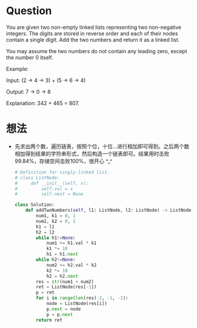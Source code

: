 # Question
You are given two non-empty linked lists representing two non-negative integers. The digits are stored in reverse order and each of their nodes contain a single digit. Add the two numbers and return it as a linked list.

You may assume the two numbers do not contain any leading zero, except the number 0 itself.

Example:

Input: (2 -> 4 -> 3) + (5 -> 6 -> 4)

Output: 7 -> 0 -> 8

Explanation: 342 + 465 = 807.

# 想法
* 先求出两个数，遍历链表，按照个位，十位...进行相加即可得到。之后两个数相加得到结果的字符串形式，然后构造一个链表即可。结果用时击败99.84%，存储空间击败100%，很开心 \^_\^

    ```python
    # Definition for singly-linked list.
    # class ListNode:
    #     def __init__(self, x):
    #         self.val = x
    #         self.next = None

    class Solution:
        def addTwoNumbers(self, l1: ListNode, l2: ListNode) -> ListNode:
            num1, k1 = 0, 1
            num2, k2 = 0, 1
            h1 = l1
            h2 = l2
            while h1!=None:
                num1 += h1.val * k1
                k1 *= 10
                h1 = h1.next
            while h2!=None:
                num2 += h2.val * k2
                k2 *= 10
                h2 = h2.next
            res = str(num1 + num2)
            ret = ListNode(res[-1])
            p = ret
            for i in range(len(res)-2, -1, -1):
                node = ListNode(res[i])
                p.next = node
                p = p.next
            return ret
            
            
    ```